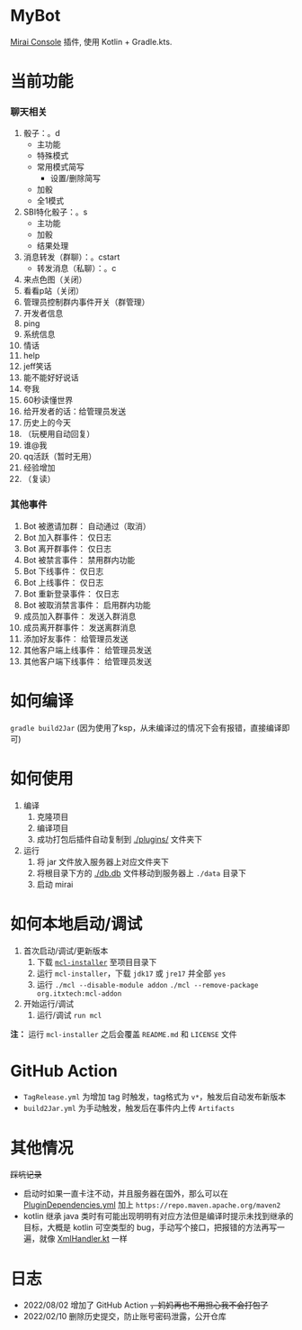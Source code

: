 # MyBot

[Mirai Console](https://github.com/mamoe/mirai-console) 插件, 使用 Kotlin + Gradle.kts.

# 当前功能

### 聊天相关

1. 骰子：。d
    - 主功能
    - 特殊模式
    - 常用模式简写
        - 设置/删除简写
    - 加骰
    - 全1模式
2. SBI特化骰子：。s
    - 主功能
    - 加骰
    - 结果处理
3. 消息转发（群聊）：。cstart
   - 转发消息（私聊）：。c
4. 来点色图（关闭）
5. 看看p站（关闭）
6. 管理员控制群内事件开关（群管理）
7. 开发者信息
8. ping
9. 系统信息
10. 情话
11. help
12. jeff笑话
13. 能不能好好说话
14. 夸我
15. 60秒读懂世界
16. 给开发者的话：给管理员发送
17. 历史上的今天
18. （玩梗用自动回复）
19. 谁@我
20. qq活跃（暂时无用）
21. 经验增加
22. （复读）

### 其他事件

1. Bot 被邀请加群： 自动通过（取消）
2. Bot 加入群事件： 仅日志
3. Bot 离开群事件： 仅日志
4. Bot 被禁言事件： 禁用群内功能
5. Bot 下线事件： 仅日志
6. Bot 上线事件： 仅日志
7. Bot 重新登录事件： 仅日志
8. Bot 被取消禁言事件： 启用群内功能
9. 成员加入群事件： 发送入群消息
10. 成员离开群事件： 发送离群消息
11. 添加好友事件： 给管理员发送
12. 其他客户端上线事件： 给管理员发送
13. 其他客户端下线事件： 给管理员发送

# 如何编译

`gradle build2Jar` (因为使用了ksp，从未编译过的情况下会有报错，直接编译即可)

# 如何使用

1. 编译
	1. 克隆项目
	2. 编译项目
	3. 成功打包后插件自动复制到 [./plugins/](./plugins/KTBot-1.0.0.mirai2.jar) 文件夹下
2. 运行
	1. 将 jar 文件放入服务器上对应文件夹下
	2. 将根目录下方的 [./db.db](./db.db) 文件移动到服务器上 `./data` 目录下
	3. 启动 mirai

# 如何本地启动/调试

1. 首次启动/调试/更新版本
	1. 下载 [`mcl-installer`](https://github.com/iTXTech/mcl-installer/releases) 至项目目录下
	2. 运行 `mcl-installer`，下载 `jdk17` 或 `jre17` 并全部 `yes`
	3. 运行 `./mcl --disable-module addon` `./mcl --remove-package org.itxtech:mcl-addon`
2. 开始运行/调试
	1. 运行/调试 `run mcl`

**注：** 运行 `mcl-installer` 之后会覆盖 `README.md` 和 `LICENSE` 文件

# GitHub Action

* `TagRelease.yml` 为增加 tag 时触发，tag格式为 `v*`，触发后自动发布新版本
* `build2Jar.yml` 为手动触发，触发后在事件内上传 `Artifacts`

# 其他情况

~~踩坑记录~~

* 启动时如果一直卡注不动，并且服务器在国外，那么可以在 [PluginDependencies.yml](./config/Console/PluginDependencies.yml)
  加上 `https://repo.maven.apache.org/maven2`
* kotlin 继承 java 类时有可能出现明明有对应方法但是编译时提示未找到继承的目标，大概是 kotlin 可空类型的
  bug，手动写个接口，把报错的方法再写一遍，就像 [XmlHandler.kt](./src/main/kotlin/my/ktbot/utils/xml/XmlHandler.kt) 一样

# 日志

- 2022/08/02 增加了 GitHub Action ~~，妈妈再也不用担心我不会打包了~~
- 2022/02/10 删除历史提交，防止账号密码泄露，公开仓库
